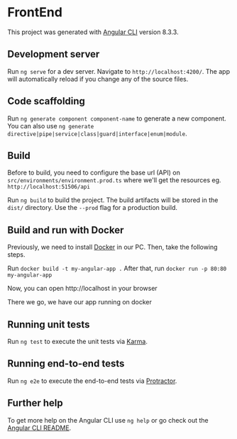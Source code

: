 # FrontEnd

This project was generated with [Angular CLI](https://github.com/angular/angular-cli) version 8.3.3.

## Development server

Run `ng serve` for a dev server. Navigate to `http://localhost:4200/`. The app will automatically reload if you change any of the source files.

## Code scaffolding

Run `ng generate component component-name` to generate a new component. You can also use `ng generate directive|pipe|service|class|guard|interface|enum|module`.

## Build

Before to build, you need to configure the base url (API) on `src/environments/environment.prod.ts` where we'll get the resources eg. `http://localhost:51506/api`

Run `ng build` to build the project. The build artifacts will be stored in the `dist/` directory. Use the `--prod` flag for a production build.

## Build and run with Docker
Previously, we need to install [Docker](https://docs.docker.com) in our PC. Then, take the following steps.  

Run `docker build -t my-angular-app .`
After that, run `docker run -p 80:80 my-angular-app`

Now, you can open http://localhost in your browser

There we go, we have our app running on docker 

## Running unit tests

Run `ng test` to execute the unit tests via [Karma](https://karma-runner.github.io).

## Running end-to-end tests

Run `ng e2e` to execute the end-to-end tests via [Protractor](http://www.protractortest.org/).

## Further help

To get more help on the Angular CLI use `ng help` or go check out the [Angular CLI README](https://github.com/angular/angular-cli/blob/master/README.md).
